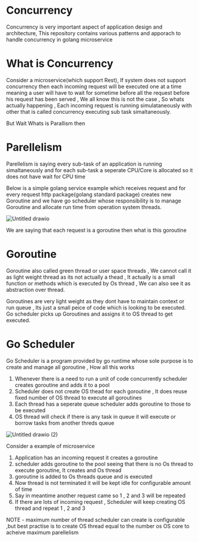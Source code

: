 # Concurrency 
Concurrency is very important aspect of application design and architecture, This repository contains various patterns and apporach to handle concurrency in golang microservice


# What is Concurrency 
Consider a microservice(which support Rest), If system does not support concurrency then each incoming request will be executed one at a time meaning a user will have to wait for sometime before all the request before his request has been served , We all know this is not the case , So whats actually happening , Each incoming request is running simulataneously with other that is called concurrency executing sub task simaltaneously.

But Wait Whats is Parallism then 
# Parellelism
Parellelism is saying every sub-task of an application is running simaltaneously and for each sub-task a seperate CPU/Core is allocated so it does not have wait for CPU time

Below is a simple golang service example which receives request and for every request http package(golang standard package) creates new Goroutine and we have go scheduler whose responsibility is to manage Goroutine and allocate run time from operation system threads.  

![Untitled drawio](https://user-images.githubusercontent.com/98384750/150939789-14e6acab-398c-46e6-83b7-8f6e4b966383.png)


We are saying that each request is a goroutine then what is this goroutine

# Goroutine 
Goroutine also called green thread or user space threads , We cannot call it as light weight thread as its not actually a thead , It actually is a small function or methods which is executed by Os thread , We can also see it as abstraction over thread.

Goroutines are very light weight as they dont have to maintain context or run queue , Its just a small peice of code which is looking to be executed. Go scheduler picks up Goroutines and assigns it to OS thread to get executed.

# Go Scheduler 
Go Scheduler is a program provided by go runtime whose sole purpose is to create and manage all goroutine , How all this works 
1. Whenever there is a need to run a unit of code concurrently scheduler creates goroutine and adds it to a pool
2. Scheduler does not create OS thead for each goroutine , It does reuse fixed number of OS thread to execute all goroutines
3. Each thread has a seperate queue scheduler adds goroutine to those to be executed
4. OS thread will check if there is any task in queue it will execute or borrow tasks from another threds queue

![Untitled drawio (2)](https://user-images.githubusercontent.com/98384750/151479809-449ecce5-313e-4179-abeb-a179747124c6.png)

Consider a example of microservice

1. Application has an incoming request it creates a goroutine 
2. scheduler adds goroutine to the pool seeing that there is no Os thread to execute goroutine, It creates and Os thread
3. goroutine is added to Os threads queue and is executed 
4. Now thread is not terminated it will be kept idle for configurable amount of time 
5. Say in meantime another request came so 1 , 2 and 3 will be repeated 
6. If there are lots of incoming request , Scheduler will keep creating OS thread and repeat 1 , 2 and 3

NOTE - maximum number of thread scheduler can create is configurable ,but best practise is to create OS thread equal to the number os OS core to acheive maximum parellelism
